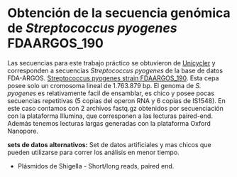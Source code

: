 # Obtención de la secuencia genómica de *Streptococcus pyogenes* FDAARGOS_190 
Las secuencias para este trabajo práctico se obtuvieron de [Unicycler](https://github.com/rrwick/Unicycler/tree/master/sample_data) y corresponden a secuencias *Streptococcus pyogenes* de la base de datos FDA-ARGOS. [Streptococcus pyogenes strain FDAARGOS_190](https://www.ncbi.nlm.nih.gov/nuccore/NZ_NBTO02000001.1). Esta cepa posee solo un cromosoma lineal de 1.763.879 bp. El genoma de *S. pyogenes* es relativamente facil de ensamblar, es chico y posee pocas secuencias repetitivas (5 copias del operon RNA y 6 copias de IS1548). En este caso contamos con 2 archivos fastq.gz obtenidos por secuenciación con la plataforma Illumina, que corresponen a las lecturas paired-end. Además tenemos lecturas largas generadas con la plataforma Oxford Nanopore.

**sets de datos alternativos:** Set de datos artificiales y mas chicos que pueden utilizarse para correr los análisis en menor tiempo.
* Plásmidos de Shigella - Short/long reads, paired end.
